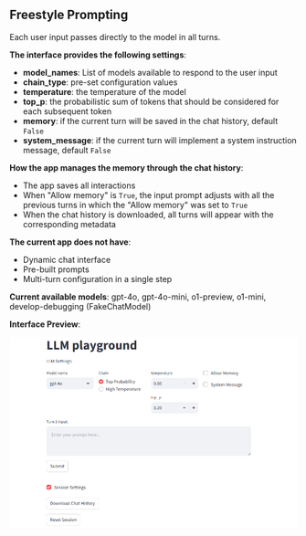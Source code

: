 ## Freestyle Prompting

Each user input passes directly to the model in all turns.

**The interface provides the following settings**:
- **model_names**: List of models available to respond to the user input
- **chain_type**: pre-set configuration values
- **temperature**: the temperature of the model
- **top_p**: the probabilistic sum of tokens that should be considered for each subsequent token
- **memory**: if the current turn will be saved in the chat history, default `False`
- **system_message**: if the current turn will implement a system instruction message, default `False`


**How the app manages the memory through the chat history**:
- The app saves all interactions
- When "Allow memory" is `True`, the input prompt adjusts with all the previous turns in which the "Allow memory" was set to `True`
- When the chat history is downloaded, all turns will appear with the corresponding metadata


**The current app does not have**:
- Dynamic chat interface
- Pre-built prompts
- Multi-turn configuration in a single step


**Current available models**: gpt-4o, gpt-4o-mini, o1-preview, o1-mini, develop-debugging (FakeChatModel)


**Interface Preview**:

![interface-preview](preview.png)
